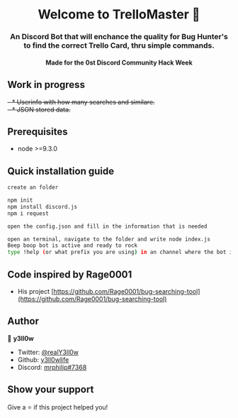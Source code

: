 <h1 align="center">Welcome to TrelloMaster 👋</h1>
<p>
</p>

<h3 align="center">An Discord Bot that will enchance the  quality for Bug Hunter&#39;s to find the correct Trello Card, thru simple commands.</h6>
<h4 align="center">Made for the 0st Discord Community Hack Week</h6>

## Work in progress
~~- * Userinfo with how many searches and similare.~~  
~~- * JSON stored data.~~

## Prerequisites

- node &gt;=9.3.0

## Quick installation guide
```sh
create an folder

npm init
npm install discord.js
npm i request

open the config.json and fill in the information that is needed

open an terminal, navigate to the folder and write node index.js
Beep boop bot is active and ready to rock
type !help (or what prefix you are using) in an channel where the bot is online to see all the commands
```

## Code inspired by Rage0001
* His project [https://github.com/Rage0001/bug-searching-tool](https://github.com/Rage0001/bug-searching-tool)

## Author
👤 **y3ll0w**

* Twitter: [@realY3ll0w](https://twitter.com/realY3ll0w)
* Github: [y3ll0wlife](https://github.com/y3ll0wlife)
* Discord: [mrphilip#7368](http://discordapp.com)

## Show your support

Give a ⭐️ if this project helped you!

